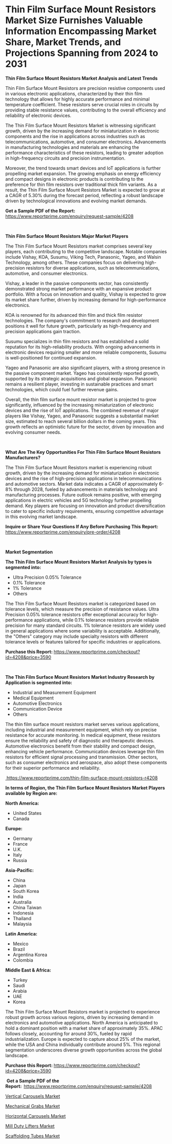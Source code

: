<p><h1>Thin Film Surface Mount Resistors Market Size Furnishes Valuable Information Encompassing Market Share, Market Trends, and Projections Spanning from 2024 to 2031</h1></p><p><strong>Thin Film Surface Mount Resistors Market Analysis and Latest Trends</strong></p>
<p><p>Thin Film Surface Mount Resistors are precision resistive components used in various electronic applications, characterized by their thin film technology that allows for highly accurate performance and minimal temperature coefficient. These resistors serve crucial roles in circuits by providing stable resistance values, contributing to the overall efficiency and reliability of electronic devices.</p><p>The Thin Film Surface Mount Resistors Market is witnessing significant growth, driven by the increasing demand for miniaturization in electronic components and the rise in applications across industries such as telecommunications, automotive, and consumer electronics. Advancements in manufacturing technologies and materials are enhancing the performance characteristics of these resistors, leading to greater adoption in high-frequency circuits and precision instrumentation.</p><p>Moreover, the trend towards smart devices and IoT applications is further propelling market expansion. The growing emphasis on energy efficiency and compact designs in electronic products is contributing to the preference for thin film resistors over traditional thick film variants. As a result, the Thin Film Surface Mount Resistors Market is expected to grow at a CAGR of 5.30% during the forecast period, reflecting a robust landscape driven by technological innovations and evolving market demands.</p></p>
<p><strong>Get a Sample PDF of the Report:&nbsp;</strong> <a href="https://www.reportprime.com/enquiry/request-sample/4208">https://www.reportprime.com/enquiry/request-sample/4208</a></p>
<p>&nbsp;</p>
<p><strong>Thin Film Surface Mount Resistors Major Market Players</strong></p>
<p><p>The Thin Film Surface Mount Resistors market comprises several key players, each contributing to the competitive landscape. Notable companies include Vishay, KOA, Susumu, Viking Tech, Panasonic, Yageo, and Walsin Technology, among others. These companies focus on delivering high-precision resistors for diverse applications, such as telecommunications, automotive, and consumer electronics.</p><p>Vishay, a leader in the passive components sector, has consistently demonstrated strong market performance with an expansive product portfolio. With a focus on innovation and quality, Vishay is expected to grow its market share further, driven by increasing demand for high-performance electronics.</p><p>KOA is renowned for its advanced thin film and thick film resistor technologies. The company's commitment to research and development positions it well for future growth, particularly as high-frequency and precision applications gain traction.</p><p>Susumu specializes in thin film resistors and has established a solid reputation for its high-reliability products. With ongoing advancements in electronic devices requiring smaller and more reliable components, Susumu is well-positioned for continued expansion.</p><p>Yageo and Panasonic are also significant players, with a strong presence in the passive component market. Yageo has consistently reported growth, supported by its strategic acquisitions and global expansion. Panasonic remains a resilient player, investing in sustainable practices and smart technologies, which could fuel further revenue gains.</p><p>Overall, the thin film surface mount resistor market is projected to grow significantly, influenced by the increasing miniaturization of electronic devices and the rise of IoT applications. The combined revenue of major players like Vishay, Yageo, and Panasonic suggests a substantial market size, estimated to reach several billion dollars in the coming years. This growth reflects an optimistic future for the sector, driven by innovation and evolving consumer needs.</p></p>
<p>&nbsp;</p>
<p><strong>What Are The Key Opportunities For Thin Film Surface Mount Resistors Manufacturers?</strong></p>
<p><p>The Thin Film Surface Mount Resistors market is experiencing robust growth, driven by the increasing demand for miniaturization in electronic devices and the rise of high-precision applications in telecommunications and automotive sectors. Market data indicates a CAGR of approximately 6-8% through 2028, fueled by advancements in materials technology and manufacturing processes. Future outlook remains positive, with emerging applications in electric vehicles and 5G technology further propelling demand. Key players are focusing on innovation and product diversification to cater to specific industry requirements, ensuring competitive advantage in this evolving market landscape.</p></p>
<p><strong>Inquire or Share Your Questions If Any Before Purchasing This Report:</strong> <a href="https://www.reportprime.com/enquiry/pre-order/4208">https://www.reportprime.com/enquiry/pre-order/4208</a></p>
<p>&nbsp;</p>
<p><strong>Market Segmentation</strong></p>
<p><strong>The Thin Film Surface Mount Resistors Market Analysis by types is segmented into:</strong></p>
<p><ul><li>Ultra Precision 0.05% Tolerance</li><li>0.1% Tolerance</li><li>1% Tolerance</li><li>Others</li></ul></p>
<p><p>The Thin Film Surface Mount Resistors market is categorized based on tolerance levels, which measure the precision of resistance values. Ultra Precision 0.05% tolerance resistors offer exceptional accuracy for high-performance applications, while 0.1% tolerance resistors provide reliable precision for many standard circuits. 1% tolerance resistors are widely used in general applications where some variability is acceptable. Additionally, the "Others" category may include specialty resistors with different tolerance levels or features tailored for specific industries or applications.</p></p>
<p><strong>Purchase this Report:&nbsp;</strong><a href="https://www.reportprime.com/checkout?id=4208&price=3590">https://www.reportprime.com/checkout?id=4208&price=3590</a></p>
<p>&nbsp;</p>
<p><strong>The Thin Film Surface Mount Resistors Market Industry Research by Application is segmented into:</strong></p>
<p><ul><li>Industrial and Measurement Equipment</li><li>Medical Equipment</li><li>Automotive Electronics</li><li>Communication Device</li><li>Others</li></ul></p>
<p><p>The thin film surface mount resistors market serves various applications, including industrial and measurement equipment, which rely on precise resistance for accurate monitoring. In medical equipment, these resistors ensure the reliability and safety of diagnostic and therapeutic devices. Automotive electronics benefit from their stability and compact design, enhancing vehicle performance. Communication devices leverage thin film resistors for efficient signal processing and transmission. Other sectors, such as consumer electronics and aerospace, also adopt these components for their superior performance and reliability.</p></p>
<p><a href="https://www.reportprime.com/thin-film-surface-mount-resistors-r4208">&nbsp;https://www.reportprime.com/thin-film-surface-mount-resistors-r4208</a></p>
<p><strong>In terms of Region, the Thin Film Surface Mount Resistors Market Players available by Region are:</strong></p>
<p>
    <p> <strong> North America: </strong>
        <ul>
            <li>United States</li>
            <li>Canada</li>
        </ul>
        </p> 
    <p> <strong> Europe: </strong>
        <ul>
            <li>Germany</li>
            <li>France</li>
            <li>U.K.</li>
            <li>Italy</li>
            <li>Russia</li>
        </ul>
        </p> 
    <p> <strong> Asia-Pacific: </strong>
        <ul>
            <li>China</li>
            <li>Japan</li>
            <li>South Korea</li>
            <li>India</li>
            <li>Australia</li>
            <li>China Taiwan</li>
            <li>Indonesia</li>
            <li>Thailand</li>
            <li>Malaysia</li>
        </ul>
        </p> 
    <p> <strong> Latin America: </strong>
        <ul>
            <li>Mexico</li>
            <li>Brazil</li>
            <li>Argentina Korea</li>
            <li>Colombia</li>
        </ul>
        </p> 
    <p> <strong> Middle East & Africa: </strong>
        <ul>
            <li>Turkey</li>
            <li>Saudi</li>
            <li>Arabia</li>
            <li>UAE</li>
            <li>Korea</li>
        </ul>
    </p>
    </p>
<p><p>The Thin Film Surface Mount Resistors market is projected to experience robust growth across various regions, driven by increasing demand in electronics and automotive applications. North America is anticipated to hold a dominant position with a market share of approximately 35%. APAC follows closely, accounting for around 30%, fueled by rapid industrialization. Europe is expected to capture about 25% of the market, while the USA and China individually contribute around 5%. This regional segmentation underscores diverse growth opportunities across the global landscape.</p></p>
<p><strong>Purchase this Report: </strong><a href="https://www.reportprime.com/checkout?id=4208&price=3590">https://www.reportprime.com/checkout?id=4208&price=3590</a></p>
<p>&nbsp;<strong>Get a Sample PDF of the Report:&nbsp;&nbsp;</strong><a href="https://www.reportprime.com/enquiry/request-sample/4208">https://www.reportprime.com/enquiry/request-sample/4208</a></p>
<p><strong></strong></p>
<p><p><a href="https://www.linkedin.com/pulse/vertical-carousels-market-global-regional-analysis-focus-end-aznic?trackingId=7xkCRDxYSHGGI2NnCl%2B4eg%3D%3D">Vertical Carousels Market</a></p><p><a href="https://issuu.com/reportprime-2/docs/mechanical-grabs-market-size-2030.p_2fb96a26e92dcf">Mechanical Grabs Market</a></p><p><a href="https://www.linkedin.com/pulse/exploring-horizontal-carousels-market-dynamics-revenue-analysis-ewrjc?trackingId=leECgybiTsWDtp872kVqWw%3D%3D">Horizontal Carousels Market</a></p><p><a href="https://issuu.com/reportprime-2/docs/mill-duty-lifters-market-size-2030._81540941d5492d">Mill Duty Lifters Market</a></p><p><a href="https://www.linkedin.com/pulse/global-scaffolding-tubes-industry-types-applications-market-cgaqc?trackingId=EeBzitmaT8aZS3tg2vB50A%3D%3D">Scaffolding Tubes Market</a></p></p>
